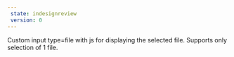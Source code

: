 ```yaml
---
 state: indesignreview
 version: 0
---
```

Custom input type=file with js for displaying the selected file. Supports only selection of 1 file.
